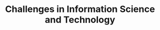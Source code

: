 ---
dateStart: 2008-05-12
dateEnd: 2008-05-13
title: "Challenges in Information Science and Technology"
venue: "28th CNLS Annual Conference"
organizer: Frank Alexander
credit:
city: Santa Fe
state: NM
country: USA
pdfLink: 20080512-information-science-technology.pdf
venueImages:
---